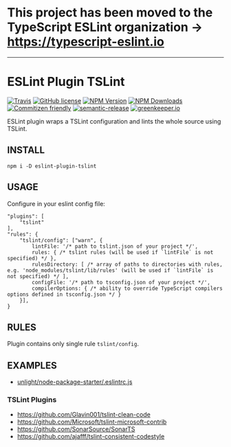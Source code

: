 # This project has been moved to the TypeScript ESLint organization -> https://typescript-eslint.io


---

# ESLint Plugin TSLint
[![Travis](https://img.shields.io/travis/JamesHenry/eslint-plugin-tslint.svg?style=flat-square)](https://travis-ci.org/JamesHenry/eslint-plugin-tslint) 
[![GitHub license](https://img.shields.io/npm/l/eslint-plugin-tslint.svg?style=flat-square)](https://github.com/JamesHenry/eslint-plugin-tslint/blob/master/LICENSE) 
[![NPM Version](https://img.shields.io/npm/v/eslint-plugin-tslint.svg?style=flat-square)](https://www.npmjs.com/package/eslint-plugin-tslint) 
[![NPM Downloads](https://img.shields.io/npm/dt/eslint-plugin-tslint.svg?style=flat-square)](https://www.npmjs.com/package/eslint-plugin-tslint) 
[![Commitizen friendly](https://img.shields.io/badge/commitizen-friendly-brightgreen.svg)](http://commitizen.github.io/cz-cli/) 
[![semantic-release](https://img.shields.io/badge/%20%20%F0%9F%93%A6%F0%9F%9A%80-semantic--release-e10079.svg?style=flat-square)](https://github.com/semantic-release/semantic-release) 
[![greenkeeper.io](https://badges.greenkeeper.io/JamesHenry/mongoose-schema-to-typescript-interface.svg?style=flat-square)](https://greenkeeper.io)

ESLint plugin wraps a TSLint configuration and lints the whole source using TSLint.  

## INSTALL
```
npm i -D eslint-plugin-tslint
```

## USAGE
Configure in your eslint config file:
```
"plugins": [
    "tslint"
],
"rules": {
    "tslint/config": ["warn", {
        lintFile: '/* path to tslint.json of your project */',
        rules: { /* tslint rules (will be used if `lintFile` is not specified) */ },
        rulesDirectory: [ /* array of paths to directories with rules, e.g. 'node_modules/tslint/lib/rules' (will be used if `lintFile` is not specified) */ ],
        configFile: '/* path to tsconfig.json of your project */',
        compilerOptions: { /* ability to override TypeScript compilers options defined in tsconfig.json */ }
    }],
}
```

## RULES
Plugin contains only single rule `tslint/config`.

## EXAMPLES
* [unlight/node-package-starter/.eslintrc.js](https://github.com/unlight/node-package-starter/blob/master/.eslintrc.js)

### TSLint Plugins
* https://github.com/Glavin001/tslint-clean-code
* https://github.com/Microsoft/tslint-microsoft-contrib
* https://github.com/SonarSource/SonarTS
* https://github.com/ajafff/tslint-consistent-codestyle
